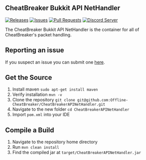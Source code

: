 ## CheatBreaker Bukkit API NetHandler

[![Releases](https://img.shields.io/github/release/Offline-CheatBreaker/CheatBreakerAPINetHandler.svg)](https://github.com/Offline-Cheatbreaker/CheatBreakerAPINetHandler/releases)
[![Issues](https://img.shields.io/github/issues/Offline-CheatBreaker/CheatBreakerAPINetHandler)](https://github.com/Offline-CheatBreaker/CheatBreakerAPINetHandler/issues)
[![Pull Requests](https://img.shields.io/github/issues-pr/Offline-CheatBreaker/CheatBreakerAPINetHandler)](https://github.com/Offline-CheatBreaker/CheatBreakerAPINetHandler/pulls)
<a href="https://discord.gg/CheatBreaker"><img src="https://discordapp.com/api/guilds/633325309395206156/widget.png?style=shield" alt="Discord Server"></a>

The CheatBreaker Bukkit API NetHandler is the container for all of CheatBreaker's packet handling.

## Reporting an issue

If you suspect an issue you can submit one [here](https://github.com/Offline-CheatBreaker/CheatBreakerAPINetHandler/issues).

## Get the Source

1. Install maven `sudo apt-get install maven`
2. Verify installation `mvn -v`
3. Clone the repository `git clone git@github.com:Offline-CheatBreaker/CheatBreakerAPINetHandler.git`
4. Navigate to the new folder `cd CheatBreakerAPINetHandler`
5. Import `pom.xml` into your IDE

## Compile a Build

1. Navigate to the repository home directory
2. Run `mvn clean install`
3. Find the compiled jar at `target/CheatBreakerAPINetHandler.jar`
